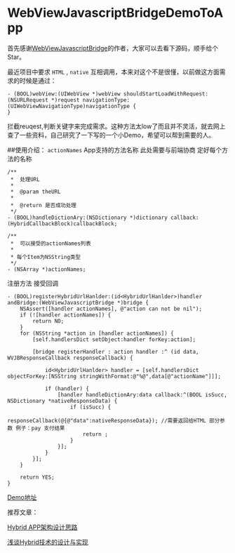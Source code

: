 # WebViewJavascriptBridgeDemoToApp

首先感谢<a href = "https://github.com/marcuswestin/WebViewJavascriptBridge">WebViewJavascriptBridge</a>的作者，大家可以去看下源码，顺手给个Star。

最近项目中要求 `HTML` , `native` 互相调用，本来对这个不是很懂，以前做这方面需求的时候是通过：

```
- (BOOL)webView:(UIWebView *)webView shouldStartLoadWithRequest:(NSURLRequest *)request navigationType:(UIWebViewNavigationType)navigationType {
}
```
拦截reuqest,判断关键字来完成需求。这种方法太low了而且并不灵活，就去网上查了一些资料，自己研究了一下写的一个小Demo，希望可以帮到需要的人。


##使用介绍：
`actionNames` App支持的方法名称 此处需要与前端协商 定好每个方法的名称 

```
/**
 *  处理URL
 *
 *  @param theURL
 *
 *  @return 是否成功处理
 */
- (BOOL)handleDictionAry:(NSDictionary *)dictionary callback:(HybridCallbackBlock)callbackBlock;

/**
 *  可以接受的actionNames列表
 *
 * 每个Item为NSString类型
 */
- (NSArray *)actionNames;

```
注册方法  接受回调 

```
- (BOOL)registerHybridUrlHanlder:(id<HybridUrlHanlder>)handler andBridge:(WebViewJavascriptBridge *)bridge {
    NSAssert([handler actionNames], @"action can not be nil");
    if (![handler actionNames]) {
        return NO;
    }
    for (NSString *action in [handler actionNames]) {
        [self.handlersDict setObject:handler forKey:action];

        [bridge registerHandler : action handler :^ (id data, WVJBResponseCallback responseCallback) {
            
            id<HybridUrlHanlder> handler = [self.handlersDict objectForKey:[NSString stringWithFormat:@"%@",data[@"actionName"]]];

            if (handler) {
                [handler handleDictionAry:data callback:^(BOOL isSucc, NSDictionary *nativeResponseData) {
                    if (isSucc) {
                        responseCallback(@{@"data":nativeResponseData}); //需要返回给HTML 部分参数 例子：pay 支付结果
                        return ;
                    }
                }];
            }
        }];
    }

    return YES;
}
```

<a href = "https://github.com/yaoquanfeng123/WebViewJavascriptBridgeDemoToApp">Demo地址</a>

推荐文章：

<a href = "https://segmentfault.com/a/1190000004263182">Hybrid APP架构设计思路</a>

<a href = "http://web.jobbole.com/84121/">浅谈Hybrid技术的设计与实现</a>



